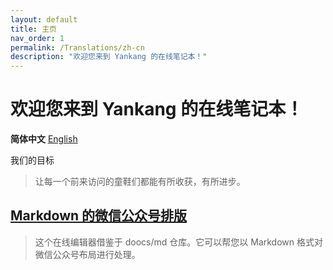 ```yaml
---
layout: default
title: 主页
nav_order: 1
permalink: /Translations/zh-cn
description: "欢迎您来到 Yankang 的在线笔记本！"
---
```

# 欢迎您来到 Yankang 的在线笔记本！

**简体中文** [English](https://amazingkenneth.github.io)

我们的目标
> 让每一个前来访问的童鞋们都能有所收获，有所进步。

## [Markdown 的微信公众号排版](https://amazingkenneth.github.io/md)
> 这个在线编辑器借鉴于 doocs/md 仓库。它可以帮您以 Markdown 格式对微信公众号布局进行处理。
